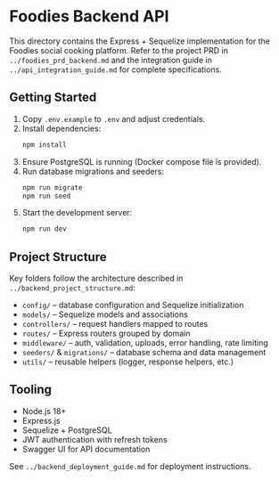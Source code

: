 # Foodies Backend API

This directory contains the Express + Sequelize implementation for the Foodies social cooking platform. Refer to the project PRD in `../foodies_prd_backend.md` and the integration guide in `../api_integration_guide.md` for complete specifications.

## Getting Started

1. Copy `.env.example` to `.env` and adjust credentials.
2. Install dependencies:
   ```bash
   npm install
   ```
3. Ensure PostgreSQL is running (Docker compose file is provided).
4. Run database migrations and seeders:
   ```bash
   npm run migrate
   npm run seed
   ```
5. Start the development server:
   ```bash
   npm run dev
   ```

## Project Structure

Key folders follow the architecture described in `../backend_project_structure.md`:

- `config/` – database configuration and Sequelize initialization
- `models/` – Sequelize models and associations
- `controllers/` – request handlers mapped to routes
- `routes/` – Express routers grouped by domain
- `middleware/` – auth, validation, uploads, error handling, rate limiting
- `seeders/` & `migrations/` – database schema and data management
- `utils/` – reusable helpers (logger, response helpers, etc.)

## Tooling

- Node.js 18+
- Express.js
- Sequelize + PostgreSQL
- JWT authentication with refresh tokens
- Swagger UI for API documentation

See `../backend_deployment_guide.md` for deployment instructions.

